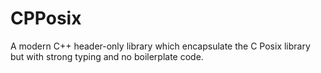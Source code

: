 # CPPosix
A modern C++ header-only library which encapsulate the C Posix library but with strong typing and no boilerplate code.
